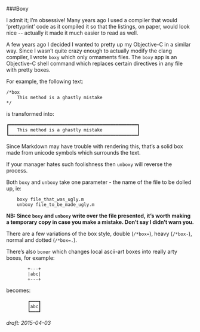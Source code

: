 ###Boxy

I admit it; I’m obsessive!  Many years ago I used a compiler that would ‘prettyprint’ code as it compiled it so that the listings, on paper, would look nice -- actually it made it much easier to read as well.

A few years ago I decided I wanted to pretty up my Objective-C in a similar way.  Since I wasn’t quite crazy enough to actually modify the clang compiler, I wrote `boxy` which only ormaments files. The `boxy` app is an Objective-C shell command which replaces certain directives in any file with pretty boxes.

For example, the following text:

	/*box
		This method is a ghastly mistake
	*/

is transformed into:

	┏━━━━━━━━━━━━━━━━━━━━━━━━━━━━━━━━━━━━━━━━━━━━━━━━┓
	┃	This method is a ghastly mistake             ┃
	┗━━━━━━━━━━━━━━━━━━━━━━━━━━━━━━━━━━━━━━━━━━━━━━━━┛

Since Markdown may have trouble with rendering this, that’s a solid box made from unicode symbols which surrounds the text.

If your manager hates such foolishness then `unboxy` will reverse the process.

Both `boxy` and `unboxy` take one parameter - the name of the file to be dolled up, ie:

		boxy file_that_was_ugly.m
		unboxy file_to_be_made_ugly.m

__NB: Since `boxy` and `unboxy` write over the file presented, it’s worth making a temporary copy in case you make a mistake.  Don’t say I didn’t warn you.__

There are a few variations of the box style, double (`/*box=`), heavy (`/*box-`), normal and dotted (`/*box=.`).

There’s also `boxer` which changes local ascii-art boxes into really arty boxes, for example:

    		+---+
    		|abc|
    		+---+

becomes:

			┏━━━┓
    		┃abc┃
    		┗━━━┛
		
	

_draft: 2015-04-03_